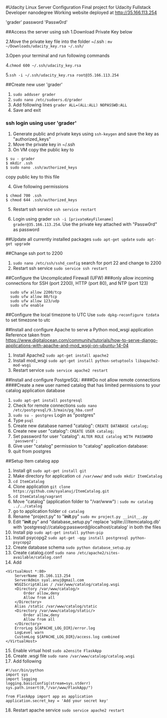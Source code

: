 #Udacity Linux Server Configuration
Final project for Udacity Fullstack Developer nanodegree
Working website deployed at http://35.166.113.254

'grader' password 'Passw0rd'

##Access the server using ssh
1.Download Private Key below

2.Move the private key file into the folder ~/.ssh : `mv ~/Downloads/udacity_key.rsa ~/.ssh/`

3.Open your terminal and run following commands

4.`chmod 600 ~/.ssh/udacity_key.rsa`

5.`ssh -i ~/.ssh/udacity_key.rsa root@35.166.113.254`

##Create  new user 'grader'
1. `sudo adduser grader`
2. `sudo nano /etc/sudoers.d/grader`
3. Add following lines `grader ALL=(ALL:ALL) NOPASSWD:ALL`
4. Save and exit

### ssh login using user 'grader'
1. Generate public and private keys using `ssh-keygen` and save the key as "authorized_keys"
2. Move the private key in ~/.ssh
3. On VM copy the public key to
```
$ su - grader
$ mkdir .ssh
$ sudo nano .ssh/authorized_keys
```
copy public key to this file

4. Give following permissions
```
$ chmod 700 .ssh
$ chmod 644 .ssh/authorized_keys
```

5. Restart ssh service `ssh service restart`

6. Login using grader `ssh -i [privateKeyFilename] grader@35.166.113.254`. Use the private key attached with "Passw0rd" as password

##Update all currently installed packages
`sudo apt-get update`
`sudo apt-get upgrade`

##Change ssh port to 2200
1. `sudo nano /etc/ssh/sshd_config` search for port 22 and change to 2200
2. Restart ssh service `sudo service ssh restart`

##Configure the Uncomplicated Firewall (UFW)
###only allow incoming connections for SSH (port 2200), HTTP (port 80), and NTP (port 123)
  ```
    sudo ufw allow 2200/tcp
    sudo ufw allow 80/tcp
    sudo ufw allow 123/udp
    sudo ufw enable 
  ```
  
##Configure the local timezone to UTC
Use `sudo dpkg-reconfigure tzdata` to set timezone to utc

##Install and configure Apache to serve a Python mod_wsgi application
Reference taken from https://www.digitalocean.com/community/tutorials/how-to-serve-django-applications-with-apache-and-mod_wsgi-on-ubuntu-14-04

1. Install Apache2 `sudo apt-get install apache2`
2. Install mod_wsgi `sudo apt-get install python-setuptools libapache2-mod-wsgi`
3. Restart service `sudo service apache2 restart`

##Install and configure PostgreSQL:
####Do not allow remote connections
####Create a new user named catalog that has limited permissions to your catalog application database

1. `sudo apt-get install postgresql`
2. Check for remote connections `sudo nano /etc/postgresql/9.3/main/pg_hba.conf`
3. `sudo su - postgres` Login as "postgres"
4. Type `psql` 
5. Create new database named "catalog": `CREATE DATABASE catalog;`
6. Create new user "catalog": `CREATE USER catalog;`
7. Set password for user "catalog": `ALTER ROLE catalog WITH PASSWORD 'password';`
8. Give user "catalog" permission to "catalog" application database: 
9. quit from postgres

##Setup Item catalog app
1. Install git `sudo apt-get install git`
2. Make directory for application `cd /var/www/` and `sudo mkdir ItemCatalog`
3. `cd ItemCatalog`
4. Clone application `git clone https://github.com/syalanuj/ItemCatalog.git`
5. `cd ItemCatalog/vagrant`
6. Move "catalog" (application folder to "/var/www") : `sudo mv catalog ../../catalog`
7. go to application folder `cd catalog`
8. Rename "project.py" to "__init__.py" `sudo mv project.py __init__.py`
9. Edit "__init__.py" and "database_setup.py" replace 'sqlite:///itemcatalog.db' with 'postgresql://catalog:password@localhost/catalog' in both the files
10. Install pip `sudo apt-get install python-pip`
11. Install psycopg2 `sudo apt-get -qqy install postgresql python-psycopg2`
12. Create database schema `sudo python database_setup.py`
13. Create catalog.conf `sudo nano /etc/apache2/sites-available/catalog.conf`
14. Add

```
<VirtualHost *:80>
    ServerName 35.166.113.254
    ServerAdmin syal.anuj@gmail.com
    WSGIScriptAlias / /var/www/catalog/catalog.wsgi
    <Directory /var/www/catalog/>
        Order allow,deny
        Allow from all
    </Directory>
    Alias /static /var/www/catalog/static
    <Directory /var/www/catalog/static/>
        Order allow,deny
        Allow from all
    </Directory>
    ErrorLog ${APACHE_LOG_DIR}/error.log
    LogLevel warn
    CustomLog ${APACHE_LOG_DIR}/access.log combined
</VirtualHost>
```

15. Enable virtual host `sudo a2ensite FlaskApp`
16. Create .wsgi file `sudo nano /var/www/catalog/catalog.wsgi`
17. Add following
```
#!/usr/bin/python
import sys
import logging
logging.basicConfig(stream=sys.stderr)
sys.path.insert(0,"/var/www/FlaskApp/")

from FlaskApp import app as application
application.secret_key = 'Add your secret key'
```

18. Restart apache service `sudo service apache2 restart`
